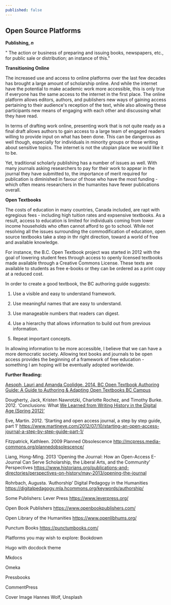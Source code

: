```yaml
---
published: false
---
```

## Open Source Platforms

**Publishing, _n_**

" The action or business of preparing and issuing books, newspapers, etc., for public sale or distribution; an instance of this." 

**Transitioning Online**

The increased use and access to online platforms over the last few decades has brought a large amount of scholarship online. And while the internet have the potential to make academic work more accessible, this is only true if everyone has the same access to the internet in the first place. The online platform allows editors, authors, and publishers new ways of gaining access pertaining to their audience's reception of the text, while also allowing these participants new means of engaging with each other and discussing what they have read.

In terms of drafting work online, presenting work that is not quite ready as a final draft allows authors to gain access to a large team of engaged readers willing to provide input on what has been done. This can be dangerous as well though, especially for individuals in minority groups or those writing about sensitive topics. The internet is not the utopian place we would like it to be. 

Yet, traditional scholarly publishing has a number of issues as well. With many journals asking researchers to pay for their work to appear in the journal they have submitted to, the importance of merit required for publication is diminished in favour of those who have the most funding - which often means researchers in the humanites have fewer publications overall. 

**Open Textbooks**

The costs of education in many countries, Canada included, are rapt with egregious fees - including high tuition rates and expsensive textbooks. As a result, access to education is limited for individuals coming from lower income households who often cannot afford to go to school. While not resolving all the issues surrounding the commodification of education, open source textbooks take a step in thr right direction, toward a world of free and available knowledge. 

For instance, the B.C. Open Textbook project was started in 2012 with the goal of lowering student fees through access to openly licensed textbooks made available through a Creative Commons License. These texts are available to students as free e-books or they can be ordered as a print copy at a reduced cost. 

In order to create a good textbook, the BC authoring guide suggests:

1. Use a visible and easy to understand framework.

2. Use meaningful names that are easy to understand.

3. Use manageable numbers that readers can digest.

4. Use a hierarchy that allows information to build out from previous information.

5. Repeat important concepts.

In allowing information to be more accessible, I believe that we can have a more democratic society. Allowing text books and journals to be open access provides the beginning of a framework of free education - something I am hoping will be eventually adopted worldwide.

**Further Reading:**

[Aesoph, Lauri and Amanda Coolidge. 2014. BC Open Textbook Authoring Guide: A Guide to Authoring & Adapting Open Textbooks BC Campus](https://opentextbc.ca/opentextbook/part/main-body/)

Dougherty, Jack, Kristen Nawrotzki, Charlotte Rochez, and Timothy Burke. 2012. ‘Conclusions: What [We Learned from Writing History in the Digital Age (Spring 2012)’](https://writinghistory.trincoll.edu/conclusions-2012-spring/)

Eve, Martin. 2012. ‘Starting and open access journal, a step by step guide, part 1’ https://www.martineve.com/2012/07/10/starting-an-open-access-journal-a-step-by-step-guide-part-1/

Fitzpatrick, Kathleen. 2009 Planned Obsolescence http://mcpress.media-commons.org/plannedobsolescence/

Liang, Hong-Ming. 2013 ‘Opening the Journal: How an Open-Access E-Journal Can Serve Scholarship, the Liberal Arts, and the Community’ Perspectives https://www.historians.org/publications-and-directories/perspectives-on-history/may-2013/opening-the-journal

Rohrbach, Augusta. ‘Authorship’ Digital Pedagogy in the Humanities https://digitalpedagogy.mla.hcommons.org/keywords/authorship/

Some Publishers:
Lever Press https://www.leverpress.org/

Open Book Publishers https://www.openbookpublishers.com/

Open Library of the Humanities https://www.openlibhums.org/

Punctum Books https://punctumbooks.com/

Platforms you may wish to explore:
Bookdown

Hugo with docdock theme

Mkdocs

Omeka

Pressbooks

CommentPress

Cover Image Hannes Wolf, Unsplash

